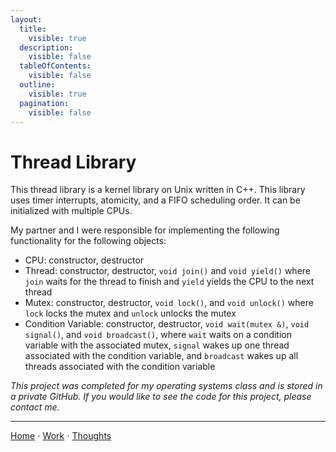 ```yaml
---
layout:
  title:
    visible: true
  description:
    visible: false
  tableOfContents:
    visible: false
  outline:
    visible: true
  pagination:
    visible: false
---
```


# Thread Library

This thread library is a kernel library on Unix written in C++. This library uses timer interrupts, atomicity, and a FIFO scheduling order. It can be initialized with multiple CPUs. 

My partner and I were responsible for implementing the following functionality for the following objects:
* CPU: constructor, destructor
* Thread: constructor, destructor, `void join()` and `void yield()` where `join` waits for the thread to finish and `yield` yields the CPU to the next thread
* Mutex: constructor, destructor, `void lock()`, and `void unlock()` where `lock` locks the mutex and `unlock` unlocks the mutex
* Condition Variable: constructor, destructor, `void wait(mutex &)`, `void signal()`, and `void broadcast()`, where `wait` waits on a condition variable with the associated mutex, `signal` wakes up one thread associated with the condition variable, and `broadcast` wakes up all threads associated with the condition variable

*This project was completed for my operating systems class and is stored in a private GitHub. If you would like to see the code for this project, please contact me.*

***

[Home](https://app.gitbook.com/o/0kO27okC5uVB9ALX3rho/s/036xtfEIzcEdGegONXWM/) ⋅ [Work](https://app.gitbook.com/o/0kO27okC5uVB9ALX3rho/s/WaFS755Q4sf02CxLcghQ/) ⋅ [Thoughts](https://app.gitbook.com/o/0kO27okC5uVB9ALX3rho/s/s4QQPMntQ25hmJToKSOu/)